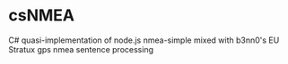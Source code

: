 # csNMEA
C# quasi-implementation of node.js nmea-simple mixed with b3nn0's EU Stratux gps nmea sentence processing

